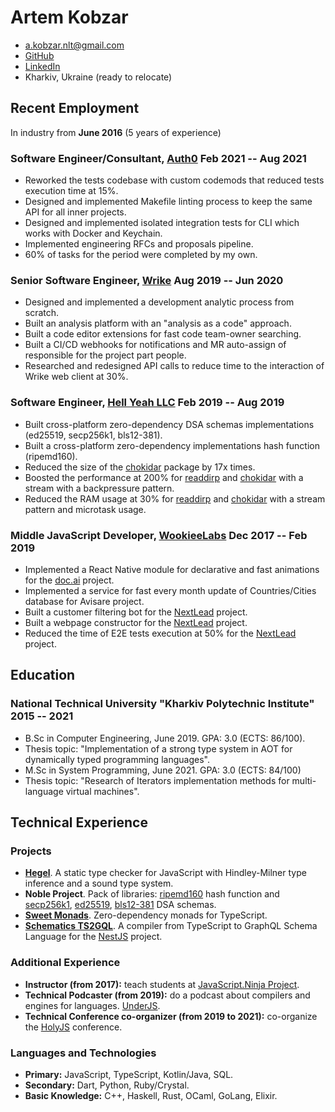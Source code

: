 # Artem Kobzar

- <a.kobzar.nlt@gmail.com>
- [GitHub](https://github.com/JSMonk)
- [LinkedIn](https://www.linkedin.com/in/artem-kobzar-b63576153/)
- Kharkiv, Ukraine (ready to relocate)

## Recent Employment

In industry from <b>June 2016</b> (5 years of experience)

### <span>Software Engineer/Consultant, <a href="https://auth0.com/">Auth0</a></span> <span>Feb 2021 -- Aug 2021</span>

 - Reworked the tests codebase with custom codemods that reduced tests execution time at 15%.
 - Designed and implemented Makefile linting process to keep the same API for all inner projects.
 - Designed and implemented isolated integration tests for CLI which works with Docker and Keychain.
 - Implemented engineering RFCs and proposals pipeline.
 - 60% of tasks for the period were completed by my own.

### <span>Senior Software Engineer, <a href="https://www.wrike.com/">Wrike</a></span> <span>Aug 2019 -- Jun 2020</span>

 - Designed and implemented a development analytic process from scratch.
 - Built an analysis platform with an "analysis as a code" approach.
 - Built a code editor extensions for fast code team-owner searching.
 - Built a CI/CD webhooks for notifications and MR auto-assign of responsible for the project part people.
 - Researched and redesigned API calls to reduce time to the interaction of Wrike web client at 30%.

### <span>Software Engineer, <a href="https://hy.dev/">Hell Yeah LLC</a></span> <span>Feb 2019 -- Aug 2019</span>

 - Built cross-platform zero-dependency DSA schemas implementations (ed25519, secp256k1, bls12-381).
 - Built a cross-platform zero-dependency implementations hash function (ripemd160).
 - Reduced the size of the [chokidar](https://github.com/paulmillr/chokidar) package by 17x times.
 - Boosted the performance at 200% for [readdirp](https://github.com/paulmillr/readdirp) and [chokidar](https://github.com/paulmillr/chokidar) with a stream with a backpressure pattern.
 - Reduced the RAM usage at 30% for [readdirp](https://github.com/paulmillr/readdirp) and [chokidar](https://github.com/paulmillr/chokidar) with a stream pattern and microtask usage.

### <span>Middle JavaScript Developer, <a href="https://www.upwork.com/o/companies/~019c0fc838498df613/">WookieeLabs</a></span> <span>Dec 2017 -- Feb 2019</span>

 - Implemented a React Native module for declarative and fast animations for the [doc.ai](https://doc.ai/) project.
 - Implemented a service for fast every month update of Countries/Cities database for Avisare project.
 - Built a customer filtering bot for the [NextLead](https://www.nextlead.io/) project.
 - Built a webpage constructor for the [NextLead](https://www.nextlead.io/) project.
 - Reduced the time of E2E tests execution at 50% for the [NextLead](https://www.nextlead.io/) project.

## Education

### <span>National Technical University "Kharkiv Polytechnic Institute"</span> <span>2015 -- 2021</span>
  - B.Sc in Computer Engineering, June 2019. GPA: 3.0 (ECTS: 86/100).
  - Thesis topic: "Implementation of a strong type system in AOT for dynamically typed programming languages".
  - M.Sc in System Programming, June 2021. GPA: 3.0 (ECTS: 84/100)
  - Thesis topic: "Research of Iterators implementation methods for multi-language virtual machines".

## Technical Experience

### Projects

- <b><a href="https://github.com/JSMonk/hegel">Hegel</a></b>. A static type checker for JavaScript with Hindley-Milner type inference and a sound type system.
- <b>Noble Project</b>. Pack of libraries: [ripemd160](https://github.com/paulmillr/noble-ripemd160) hash function and [secp256k1](https://github.com/paulmillr/noble-secp256k1), [ed25519](https://github.com/paulmillr/noble-ed25519), [bls12-381](https://github.com/paulmillr/noble-bls12-381) DSA schemas. 
- <b><a href="https://github.com/JSMonk/sweet-monads">Sweet Monads</a></b>. Zero-dependency monads for TypeScript.
- <b><a href="https://github.com/nestjs/schematics/pull/119">Schematics TS2GQL</a></b>. A compiler from TypeScript to GraphQL Schema Language for the [NestJS](https://github.com/nestjs) project.

### Additional Experience

 - <b>Instructor (from 2017):</b> teach students at [JavaScript.Ninja Project](http://javascript.ninja/).
 - <b>Technical Podcaster (from 2019):</b> do a podcast about compilers and engines for languages. [UnderJS](https://underjs.ru/).
 - <b>Technical Conference co-organizer (from 2019 to 2021):</b> co-organize the [HolyJS](https://holyjs.ru/) conference.

### Languages and Technologies
 - <b>Primary:</b> JavaScript, TypeScript, Kotlin/Java, SQL.
 - <b>Secondary:</b> Dart, Python, Ruby/Crystal.
 - <b>Basic Knowledge:</b> C++, Haskell, Rust, OCaml, GoLang, Elixir.
